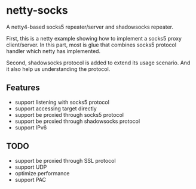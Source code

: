 # netty-socks

A netty4-based socks5 repeater/server and shadowsocks repeater.

First, this is a netty example showing how to implement a socks5 proxy client/server. In this part, most is glue that combines socks5 protocol handler which netty has implemented.

Second, shadowsocks protocol is added to extend its usage scenario. And it also help us understanding the protocol.

## Features

- support listening with socks5 protocol
- support accessing target directly
- support be proxied through socks5 protocol
- support be proxied through shadowsocks protocol
- support IPv6

## TODO

- support be proxied through SSL protocol
- support UDP
- optimize performance
- support PAC
